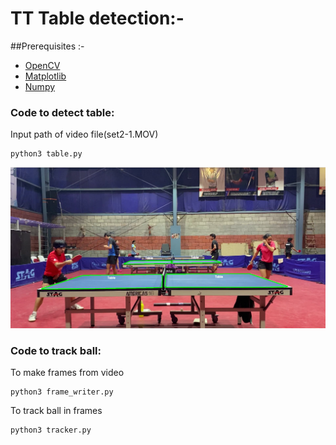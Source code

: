 # TT Table detection:-

##Prerequisites :-

* [OpenCV]()
* [Matplotlib]()
* [Numpy]()


### Code to detect table:

Input path of video file(set2-1.MOV)

```
python3 table.py
```

![Screenshot](tt_table.png)


### Code to track ball:

To make frames from video

```
python3 frame_writer.py
```

To track ball in frames

```
python3 tracker.py
```


    
